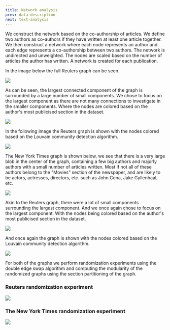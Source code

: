 ```yaml
---
title: Network analysis
prev: data-description
next: text-analysis
---
```


We construct the network based on the co-authorship of articles. We define two authors as co-authors if they have written at least one article together. We then construct a network where each node represents an author and each edge represents a co-authorship between two authors. The network is undirected and unweighted. The nodes are scaled based on the number of articles the author has written. A network is created for each publication.

In the image below the full Reuters graph can be seen.

![](/images/reuters0.png)

As can be seen, the largest connected component of the graph is surrounded by a large number of small components. We chose to focus on the largest component as there are not many connections to investigate in the smaller components.
Where the nodes are colored based on the author's most publicised section in the dataset.

![](/images/reuters1.png)

In the following image the Reuters graph is shown with the nodes colored based on the Louvain community detection algorithm.

![](/images/reuters2.png)

The New York Times graph is shown below, we see that there is a very large blob in the center of the graph,
containing a few big authors and majorly authors with a small number of articles written.
Most if not all of these authors belong to the "Movies" section of the newspaper, and are likely to be actors, actresses, directors, etc. such as John Cena, Jake Gyllenhaal, etc.

![](/images/nyt0.png)

Akin to the Reuters graph, there were a lot of small components surrounding the largest component. And we once again chose to focus on the largest component.
With the nodes being colored based on the author's most publicised section in the dataset.

![](/images/nyt1.png)

And once again the graph is shown with the nodes colored based on the Louvain community detection algorithm.

![](/images/nyt2.png)

For both of the graphs we perform randomization experiments using the double edge swap algorithm and computing the modularity of the randomized graphs using the section partitioning of the graph.

### Reuters randomization experiment
![](/images/reuters_mod.png)

### The New York Times randomization experiment
![](/images/nyt_mod.png)